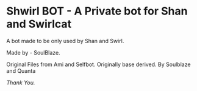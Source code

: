 # Shwirl BOT - A Private bot for Shan and Swirlcat

A bot made to be only used by Shan and Swirl.

Made by - SoulBlaze.











Original Files from Ami and Selfbot.
Originally base derived. By Soulblaze and Quanta



*Thank You.*
